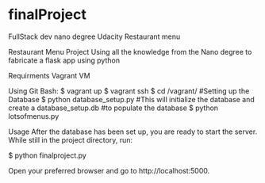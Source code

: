 # finalProject
FullStack dev nano degree Udacity Restaurant menu

Restaurant Menu Project
Using all the knowledge from the Nano degree to fabricate a flask app using python

Requirments
Vagrant 
VM


Using Git Bash:
$ vagrant up
$ vagrant ssh
$ cd /vagrant/
#Setting up the Database
$ python database_setup.py
#This will initialize the database and create a database_setup.db
#to populate the database
$ python lotsofmenus.py 


Usage
After the database has been set up, you are ready to start the server. While still in the project directory, run:

$ python finalproject.py

Open your preferred browser and go to http://localhost:5000.
